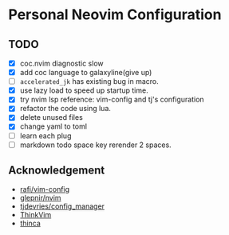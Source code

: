 # Personal Neovim Configuration

## TODO

- [x] coc.nvim diagnostic slow
- [x] add coc language to galaxyline(give up)
- [ ] `accelerated_jk` has existing bug in macro.
- [x] use lazy load to speed up startup time.
- [x] try nvim lsp reference: vim-config and tj's configuration
- [x] refactor the code using lua.
- [x] delete unused files
- [x] change yaml to toml
- [ ] learn each plug
- [ ] markdown todo space key rerender 2 spaces.

## Acknowledgement

- [rafi/vim-config](https://github.com/rafi/vim-config)
- [glepnir/nvim](https://github.com/glepnir/nvim)
- [tjdevries/config_manager](https://github.com/tjdevries/config_manager)
- [ThinkVim](https://github.com/imxiejie/ThinkVim)
- [thinca](https://github.com/thinca/config/blob/master/dotfiles/dot.vim/vimrc)
